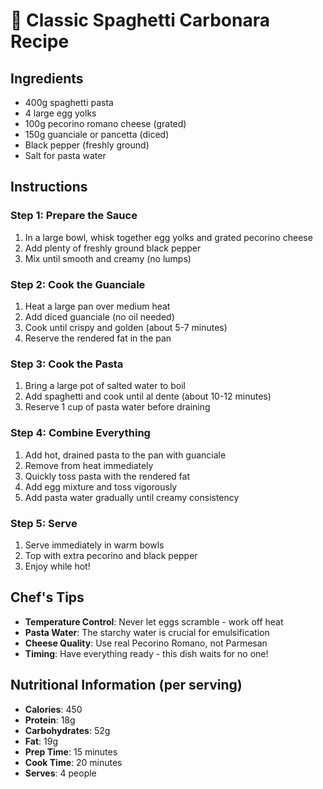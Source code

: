 # 🍝 Classic Spaghetti Carbonara Recipe

## Ingredients
- 400g spaghetti pasta
- 4 large egg yolks
- 100g pecorino romano cheese (grated)
- 150g guanciale or pancetta (diced)
- Black pepper (freshly ground)
- Salt for pasta water

## Instructions

### Step 1: Prepare the Sauce
1. In a large bowl, whisk together egg yolks and grated pecorino cheese
2. Add plenty of freshly ground black pepper
3. Mix until smooth and creamy (no lumps)

### Step 2: Cook the Guanciale
1. Heat a large pan over medium heat
2. Add diced guanciale (no oil needed)
3. Cook until crispy and golden (about 5-7 minutes)
4. Reserve the rendered fat in the pan

### Step 3: Cook the Pasta
1. Bring a large pot of salted water to boil
2. Add spaghetti and cook until al dente (about 10-12 minutes)
3. Reserve 1 cup of pasta water before draining

### Step 4: Combine Everything
1. Add hot, drained pasta to the pan with guanciale
2. Remove from heat immediately
3. Quickly toss pasta with the rendered fat
4. Add egg mixture and toss vigorously
5. Add pasta water gradually until creamy consistency

### Step 5: Serve
1. Serve immediately in warm bowls
2. Top with extra pecorino and black pepper
3. Enjoy while hot!

## Chef's Tips
- **Temperature Control**: Never let eggs scramble - work off heat
- **Pasta Water**: The starchy water is crucial for emulsification
- **Cheese Quality**: Use real Pecorino Romano, not Parmesan
- **Timing**: Have everything ready - this dish waits for no one!

## Nutritional Information (per serving)
- **Calories**: 450
- **Protein**: 18g
- **Carbohydrates**: 52g
- **Fat**: 19g
- **Prep Time**: 15 minutes
- **Cook Time**: 20 minutes
- **Serves**: 4 people
